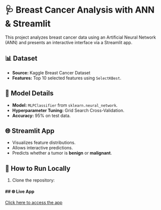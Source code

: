 # 🩺 Breast Cancer Analysis with ANN & Streamlit

This project analyzes breast cancer data using an Artificial Neural Network (ANN) and presents an interactive interface via a Streamlit app.

## 📊 Dataset
- **Source:** Kaggle Breast Cancer Dataset
- **Features:** Top 10 selected features using `SelectKBest`.

## 🧠 Model Details
- **Model:** `MLPClassifier` from `sklearn.neural_network`.
- **Hyperparameter Tuning:** Grid Search Cross-Validation.
- **Accuracy:** 95% on test data.

## 🌐 Streamlit App
- Visualizes feature distributions.
- Allows interactive predictions.
- Predicts whether a tumor is **benign** or **malignant**.

## 🚀 How to Run Locally
1. Clone the repository:

#### ## 🌐 Live App
[Click here to access the app](https://breastcanceranalysis-qguewmyhdsjgrrpqe9vugk.streamlit.app/)
